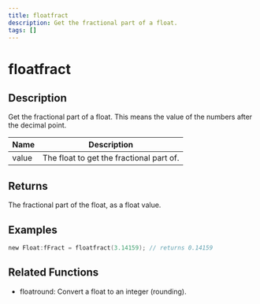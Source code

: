 ```yaml
---
title: floatfract
description: Get the fractional part of a float.
tags: []
---
```


# floatfract

<TagLinks />

## Description

Get the fractional part of a float. This means the value of the numbers after the decimal point.

| Name  | Description                              |
| ----- | ---------------------------------------- |
| value | The float to get the fractional part of. |

## Returns

The fractional part of the float, as a float value.

## Examples

```c
new Float:fFract = floatfract(3.14159); // returns 0.14159
```

## Related Functions

- floatround: Convert a float to an integer (rounding).
